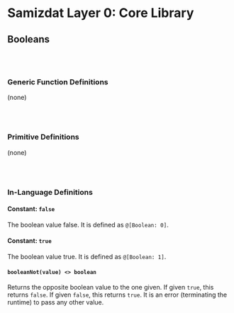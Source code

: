 Samizdat Layer 0: Core Library
==============================

Booleans
--------

<br><br>
### Generic Function Definitions

(none)


<br><br>
### Primitive Definitions

(none)


<br><br>
### In-Language Definitions

#### Constant: `false`

The boolean value false. It is defined as `@[Boolean: 0]`.

#### Constant: `true`

The boolean value true. It is defined as `@[Boolean: 1]`.

#### `booleanNot(value) <> boolean`

Returns the opposite boolean value to the one given. If given `true`,
this returns `false`. If given `false`, this returns `true`. It is
an error (terminating the runtime) to pass any other value.
